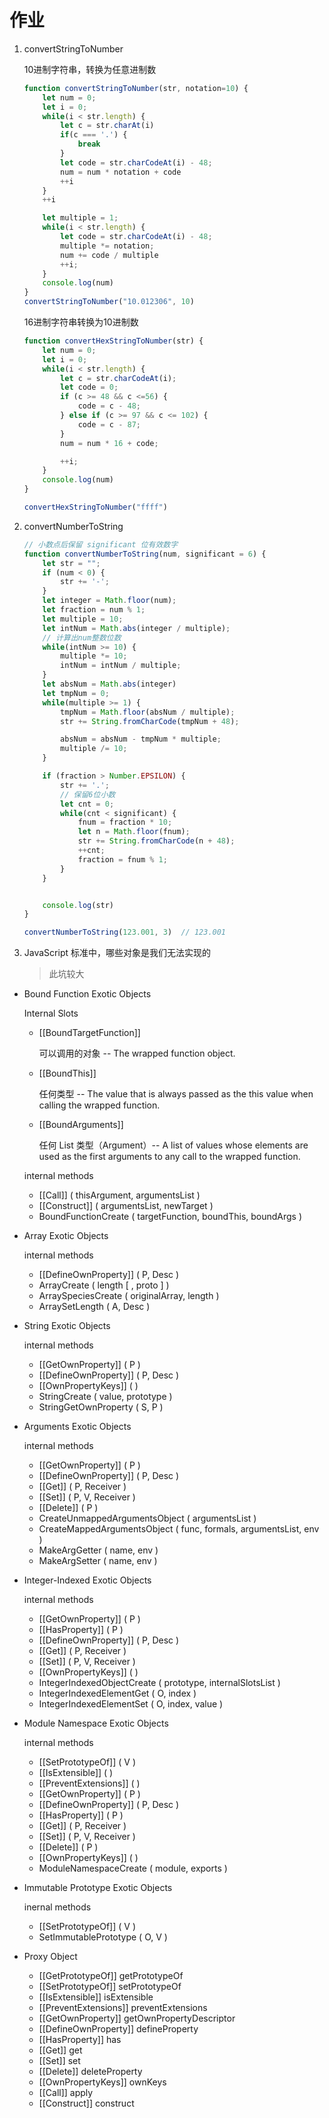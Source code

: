 # 作业

1. convertStringToNumber

    10进制字符串，转换为任意进制数

    ```js
    function convertStringToNumber(str, notation=10) {
        let num = 0;
        let i = 0;
        while(i < str.length) {
            let c = str.charAt(i)
            if(c === '.') {
                break
            }
            let code = str.charCodeAt(i) - 48;
            num = num * notation + code
            ++i
        }
        ++i
    
        let multiple = 1;
        while(i < str.length) {
            let code = str.charCodeAt(i) - 48;
            multiple *= notation;
            num += code / multiple
            ++i;
        }
        console.log(num)
    }
    convertStringToNumber("10.012306", 10)
    ```

    16进制字符串转换为10进制数

    ```js
    function convertHexStringToNumber(str) {
        let num = 0;
        let i = 0;
        while(i < str.length) {
            let c = str.charCodeAt(i);
            let code = 0;
            if (c >= 48 && c <=56) {
                code = c - 48;
            } else if (c >= 97 && c <= 102) {
                code = c - 87;
            }
            num = num * 16 + code;
    
            ++i;
        }
        console.log(num)
    }
    
    convertHexStringToNumber("ffff")
    ```

    

2. convertNumberToString

    ```js
    // 小数点后保留 significant 位有效数字
    function convertNumberToString(num, significant = 6) {
        let str = "";
        if (num < 0) {
            str += '-';
        }
        let integer = Math.floor(num);
        let fraction = num % 1;
        let multiple = 10;
        let intNum = Math.abs(integer / multiple);
        // 计算出num整数位数
        while(intNum >= 10) {
            multiple *= 10;
            intNum = intNum / multiple;
        }
        let absNum = Math.abs(integer)
        let tmpNum = 0;
        while(multiple >= 1) {
            tmpNum = Math.floor(absNum / multiple);
            str += String.fromCharCode(tmpNum + 48);
    
            absNum = absNum - tmpNum * multiple;
            multiple /= 10;
        }
    
        if (fraction > Number.EPSILON) {
            str += '.';
            // 保留6位小数
            let cnt = 0;
            while(cnt < significant) {
                fnum = fraction * 10;
                let n = Math.floor(fnum);
                str += String.fromCharCode(n + 48);
                ++cnt;
                fraction = fnum % 1;
            }
        }
    
    
        console.log(str)
    }
    
    convertNumberToString(123.001, 3)  // 123.001
    ```

3. JavaScript 标准中，哪些对象是我们无法实现的

    > 此坑较大

- Bound Function Exotic Objects

    Internal Slots

    - [[BoundTargetFunction]]

        可以调用的对象 -- The wrapped function object.

    - [[BoundThis]]

        任何类型 -- The value that is always passed as the this value when calling the wrapped function.

    - [[BoundArguments]]

        任何 List 类型（Argument）-- A list of values whose elements are used as the first arguments to any call to the wrapped function.

    internal methods

    - [[Call]] ( thisArgument, argumentsList )
    - [[Construct]] ( argumentsList, newTarget )
    - BoundFunctionCreate ( targetFunction, boundThis, boundArgs )

- Array Exotic Objects

    internal methods

    - [[DefineOwnProperty]] ( P, Desc )
    - ArrayCreate ( length [ , proto ] )
    - ArraySpeciesCreate ( originalArray, length )
    - ArraySetLength ( A, Desc )

- String Exotic Objects

    internal methods

    - [[GetOwnProperty]] ( P )
    - [[DefineOwnProperty]] ( P, Desc )
    - [[OwnPropertyKeys]] ( )
    - StringCreate ( value, prototype )
    - StringGetOwnProperty ( S, P )

- Arguments Exotic Objects

    internal methods

    - [[GetOwnProperty]] ( P )
    - [[DefineOwnProperty]] ( P, Desc )
    -  [[Get]] ( P, Receiver )
    - [[Set]] ( P, V, Receiver )
    - [[Delete]] ( P )
    - CreateUnmappedArgumentsObject ( argumentsList )
    - CreateMappedArgumentsObject ( func, formals, argumentsList, env )
    - MakeArgGetter ( name, env )
    - MakeArgSetter ( name, env )

- Integer-Indexed Exotic Objects

    internal methods

    - [[GetOwnProperty]] ( P )
    -  [[HasProperty]] ( P )
    - [[DefineOwnProperty]] ( P, Desc )
    - [[Get]] ( P, Receiver )
    - [[Set]] ( P, V, Receiver )
    - [[OwnPropertyKeys]] ( )
    - IntegerIndexedObjectCreate ( prototype, internalSlotsList )
    - IntegerIndexedElementGet ( O, index )
    -  IntegerIndexedElementSet ( O, index, value )

- Module Namespace Exotic Objects

    internal methods

    - [[SetPrototypeOf]] ( V )
    - [[IsExtensible]] ( )
    - [[PreventExtensions]] ( )
    - [[GetOwnProperty]] ( P )
    - [[DefineOwnProperty]] ( P, Desc )
    - [[HasProperty]] ( P )
    - [[Get]] ( P, Receiver )
    - [[Set]] ( P, V, Receiver )
    - [[Delete]] ( P )
    -  [[OwnPropertyKeys]] ( )
    - ModuleNamespaceCreate ( module, exports )

-  Immutable Prototype Exotic Objects

    inernal methods

    -  [[SetPrototypeOf]] ( V )
    - SetImmutablePrototype ( O, V )

- Proxy Object

    - [[GetPrototypeOf]] getPrototypeOf
    - [[SetPrototypeOf]] setPrototypeOf
    - [[IsExtensible]] isExtensible
    - [[PreventExtensions]] preventExtensions
    - [[GetOwnProperty]] getOwnPropertyDescriptor
    - [[DefineOwnProperty]] defineProperty
    - [[HasProperty]] has
    - [[Get]] get
    - [[Set]] set
    - [[Delete]] deleteProperty
    - [[OwnPropertyKeys]] ownKeys
    - [[Call]] apply
    - [[Construct]] construct



